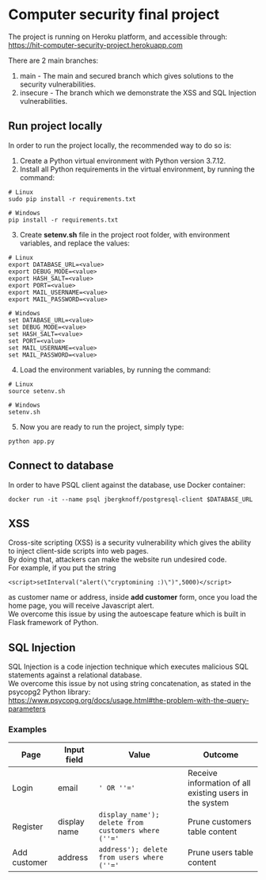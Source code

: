 # Computer security final project
The project is running on Heroku platform, and accessible through:  
https://hit-computer-security-project.herokuapp.com

There are 2 main branches:
1. main - The main and secured branch which gives solutions to the security vulnerabilities.
2. insecure - The branch which we demonstrate the XSS and SQL Injection vulnerabilities.

## Run project locally
In order to run the project locally, the recommended way to do so is:  
1. Create a Python virtual environment with Python version 3.7.12.
2. Install all Python requirements in the virtual environment, by running the command:  
```shell
# Linux
sudo pip install -r requirements.txt

# Windows
pip install -r requirements.txt
```
3. Create **setenv.sh** file in the project root folder, with environment variables, and replace the values:
```shell
# Linux
export DATABASE_URL=<value>
export DEBUG_MODE=<value>
export HASH_SALT=<value>
export PORT=<value>
export MAIL_USERNAME=<value>
export MAIL_PASSWORD=<value>

# Windows
set DATABASE_URL=<value>
set DEBUG_MODE=<value>
set HASH_SALT=<value>
set PORT=<value>
set MAIL_USERNAME=<value>
set MAIL_PASSWORD=<value>
```
4. Load the environment variables, by running the command:  
```shell
# Linux
source setenv.sh

# Windows
setenv.sh
```
5. Now you are ready to run the project, simply type:  
```shell
python app.py
```

## Connect to database
In order to have PSQL client against the database, use Docker container:    
```shell
docker run -it --name psql jbergknoff/postgresql-client $DATABASE_URL
```

## XSS
Cross-site scripting (XSS) is a security vulnerability which gives the ability to inject client-side scripts into web pages.  
By doing that, attackers can make the website run undesired code.  
For example, if you put the string 
```
<script>setInterval("alert(\"cryptomining :)\")",5000)</script>
```
as customer name or address, inside **add customer** form, once you load the home page, you will receive Javascript alert.  
We overcome this issue by using the autoescape feature which is built in Flask framework of Python.

## SQL Injection
SQL Injection is a code injection technique which executes malicious SQL statements against a relational database.  
We overcome this issue by not using string concatenation, as stated in the psycopg2 Python library:  
https://www.psycopg.org/docs/usage.html#the-problem-with-the-query-parameters

### Examples  
Page | Input field | Value | Outcome 
--- | --- | --- | --- 
Login | email | ```' OR ''='``` | Receive information of all existing users in the system
Register | display name | ```display_name'); delete from customers where (''='``` | Prune customers table content 
Add customer | address | ```address'); delete from users where (''='``` | Prune users table content 
